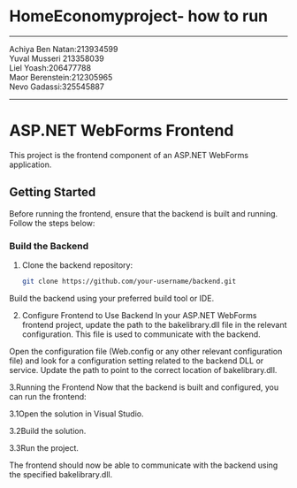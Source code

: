 # HomeEconomyproject- how to run
_________________________________________________________________________________________________________________
Achiya Ben Natan:213934599\
Yuval Musseri 213358039\
Liel Yoash:206477788\
Maor Berenstein:212305965\
Nevo Gadassi:325545887
_________________________________________________________________________________________________________________
# ASP.NET WebForms Frontend

This project is the frontend component of an ASP.NET WebForms application.

## Getting Started

Before running the frontend, ensure that the backend is built and running. Follow the steps below:

### Build the Backend

1. Clone the backend repository:
   ```bash
   git clone https://github.com/your-username/backend.git
Build the backend using your preferred build tool or IDE.

2. Configure Frontend to Use Backend
In your ASP.NET WebForms frontend project, update the path to the bakelibrary.dll file in the relevant configuration. This file is used to communicate with the backend.

Open the configuration file (Web.config or any other relevant configuration file) and look for a configuration setting related to the backend DLL or service. Update the path to point to the correct location of bakelibrary.dll.

3.Running the Frontend
Now that the backend is built and configured, you can run the frontend:

3.1Open the solution in Visual Studio.

3.2Build the solution.

3.3Run the project.

The frontend should now be able to communicate with the backend using the specified bakelibrary.dll.
